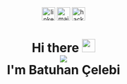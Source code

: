 <div align='center'>
  <a href="https://linkedin.com/in/batuhan-celebi"><img src="https://img.shields.io/badge/Linkedin-black?style=for-the-badge&logo=Linkedin&logoColor=white" height="30" alt="linkedin-logo"/></a>
  <a href="mailto:batuhancelebi.business@gmail.com"><img src="https://img.shields.io/badge/Gmail-white?style=for-the-badge&logo=gmail&logoColor=black" height="30" alt="mail-logo"/></a>
  <a href="https://www.hackerrank.com/profile/batuhan_celebi"><img src="https://img.shields.io/badge/Hackerrank-black?style=for-the-badge&logo=hackerrank&logoColor=white" height="30" alt="hackerrank-logo"/></a>
</div>
<h1 align='center'>
<div>Hi there <img src="https://user-images.githubusercontent.com/74038190/213910842-5a320d6b-e48f-4d41-a901-0e6a357e8dae.gif" height="30"></div>
<img src="https://camo.githubusercontent.com/19db51af5f90f1b152bc0b9078f5fe97053955be5074f03f17019c70345bdcdb/68747470733a2f2f6d69726f2e6d656469756d2e636f6d2f6d61782f313336302f302a37513379765349765f7430696f4a2d5a2e676966"> 
<div>I'm Batuhan Çelebi</div>
</h1>
